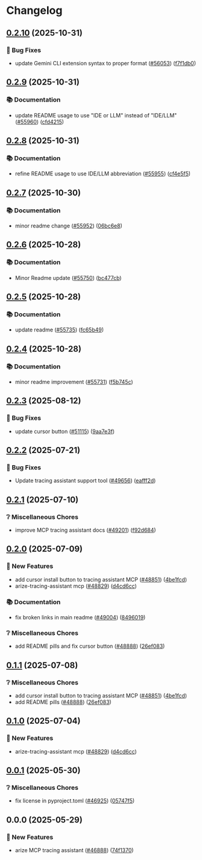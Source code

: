 # Changelog

## [0.2.10](https://github.com/Arize-ai/arize/compare/arize-tracing-assistant-python/v0.2.9...arize-tracing-assistant-python/v0.2.10) (2025-10-31)


### 🐛 Bug Fixes

* update Gemini CLI extension syntax to proper format ([#56053](https://github.com/Arize-ai/arize/issues/56053)) ([f7f1db0](https://github.com/Arize-ai/arize/commit/f7f1db0f30fd11e5f1d3e1a66f813ccc50f1bbdf))

## [0.2.9](https://github.com/Arize-ai/arize/compare/arize-tracing-assistant-python/v0.2.8...arize-tracing-assistant-python/v0.2.9) (2025-10-31)


### 📚 Documentation

* update README usage to use "IDE or LLM" instead of "IDE/LLM" ([#55960](https://github.com/Arize-ai/arize/issues/55960)) ([cfd4215](https://github.com/Arize-ai/arize/commit/cfd4215480ebb77ac3165d99d50e1381c1b0179e))

## [0.2.8](https://github.com/Arize-ai/arize/compare/arize-tracing-assistant-python/v0.2.7...arize-tracing-assistant-python/v0.2.8) (2025-10-31)


### 📚 Documentation

* refine README usage to use IDE/LLM abbreviation ([#55955](https://github.com/Arize-ai/arize/issues/55955)) ([cf4e5f5](https://github.com/Arize-ai/arize/commit/cf4e5f580020f0266218f63105eace934ff6b25a))

## [0.2.7](https://github.com/Arize-ai/arize/compare/arize-tracing-assistant-python/v0.2.6...arize-tracing-assistant-python/v0.2.7) (2025-10-30)


### 📚 Documentation

* minor readme change ([#55952](https://github.com/Arize-ai/arize/issues/55952)) ([06bc6e8](https://github.com/Arize-ai/arize/commit/06bc6e8697b52b58270f93d661d936d2a54f4b78))

## [0.2.6](https://github.com/Arize-ai/arize/compare/arize-tracing-assistant-python/v0.2.5...arize-tracing-assistant-python/v0.2.6) (2025-10-28)


### 📚 Documentation

* Minor Readme update ([#55750](https://github.com/Arize-ai/arize/issues/55750)) ([bc477cb](https://github.com/Arize-ai/arize/commit/bc477cbfcc47f6340b510f7cf53fedef1985633c))

## [0.2.5](https://github.com/Arize-ai/arize/compare/arize-tracing-assistant-python/v0.2.4...arize-tracing-assistant-python/v0.2.5) (2025-10-28)


### 📚 Documentation

* update readme ([#55735](https://github.com/Arize-ai/arize/issues/55735)) ([fc65b49](https://github.com/Arize-ai/arize/commit/fc65b49acf60ec921f825677057d7498a32ea486))

## [0.2.4](https://github.com/Arize-ai/arize/compare/arize-tracing-assistant-python/v0.2.3...arize-tracing-assistant-python/v0.2.4) (2025-10-28)


### 📚 Documentation

* minor readme improvement ([#55731](https://github.com/Arize-ai/arize/issues/55731)) ([f5b745c](https://github.com/Arize-ai/arize/commit/f5b745cab618d298419dd4d7d365c7c08861d2ff))

## [0.2.3](https://github.com/Arize-ai/arize/compare/arize-tracing-assistant-python/v0.2.2...arize-tracing-assistant-python/v0.2.3) (2025-08-12)


### 🐛 Bug Fixes

* update cursor button ([#51115](https://github.com/Arize-ai/arize/issues/51115)) ([9aa7e3f](https://github.com/Arize-ai/arize/commit/9aa7e3f10cb2ac85439189d2adb5b772bde6307f))

## [0.2.2](https://github.com/Arize-ai/arize/compare/arize-tracing-assistant-python/v0.2.1...arize-tracing-assistant-python/v0.2.2) (2025-07-21)


### 🐛 Bug Fixes

* Update tracing assistant support tool ([#49656](https://github.com/Arize-ai/arize/issues/49656)) ([eafff2d](https://github.com/Arize-ai/arize/commit/eafff2dce3461d3f9709c8abafce907b545d188c))

## [0.2.1](https://github.com/Arize-ai/arize/compare/arize-tracing-assistant-python/v0.2.0...arize-tracing-assistant-python/v0.2.1) (2025-07-10)


### ❔ Miscellaneous Chores

* improve MCP tracing assistant docs  ([#49201](https://github.com/Arize-ai/arize/issues/49201)) ([f92d684](https://github.com/Arize-ai/arize/commit/f92d68468d11c092612cc153cc2f86408ee669b8))

## [0.2.0](https://github.com/Arize-ai/arize/compare/arize-tracing-assistant-python/v0.1.1...arize-tracing-assistant-python/v0.2.0) (2025-07-09)


### 🎁 New Features

* add cursor install button to tracing assistant MCP ([#48851](https://github.com/Arize-ai/arize/issues/48851)) ([4be1fcd](https://github.com/Arize-ai/arize/commit/4be1fcd5980093197e1fb374e0f33680147deccb))
* arize-tracing-assistant mcp   ([#48829](https://github.com/Arize-ai/arize/issues/48829)) ([d4cd6cc](https://github.com/Arize-ai/arize/commit/d4cd6cc5c41e56e7b5a150cadf23098e885f6e7f))


### 📚 Documentation

* fix broken links in main readme ([#49004](https://github.com/Arize-ai/arize/issues/49004)) ([8496019](https://github.com/Arize-ai/arize/commit/84960194d4a92264d9e5c1b9296e94157e1435f0))


### ❔ Miscellaneous Chores

* add README pills and fix cursor button ([#48888](https://github.com/Arize-ai/arize/issues/48888)) ([26ef083](https://github.com/Arize-ai/arize/commit/26ef083455dc377f652ab89cd8b47e238316ccdf))

## [0.1.1](https://github.com/Arize-ai/arize/compare/arize-tracing-assistant-python/v0.1.0...arize-tracing-assistant-python/v0.2.0) (2025-07-08)

### ❔ Miscellaneous Chores
* add cursor install button to tracing assistant MCP ([#48851](https://github.com/Arize-ai/arize/issues/48851)) ([4be1fcd](https://github.com/Arize-ai/arize/commit/4be1fcd5980093197e1fb374e0f33680147deccb))
* add README pills ([#48888](https://github.com/Arize-ai/arize/issues/48888)) ([26ef083](https://github.com/Arize-ai/arize/commit/26ef083455dc377f652ab89cd8b47e238316ccdf))

## [0.1.0](https://github.com/Arize-ai/arize/compare/arize-tracing-assistant-python/v0.0.1...arize-tracing-assistant-python/v0.1.0) (2025-07-04)

### 🎁 New Features

* arize-tracing-assistant mcp   ([#48829](https://github.com/Arize-ai/arize/issues/48829)) ([d4cd6cc](https://github.com/Arize-ai/arize/commit/d4cd6cc5c41e56e7b5a150cadf23098e885f6e7f))

## [0.0.1](https://github.com/Arize-ai/arize/compare/arize-tracing-assistant-python/v0.0.0...arize-tracing-assistant-python/v0.0.1) (2025-05-30)


### ❔ Miscellaneous Chores

* fix license in pyproject.toml ([#46925](https://github.com/Arize-ai/arize/issues/46925)) ([05747f5](https://github.com/Arize-ai/arize/commit/05747f5c8b588e53555104e3e7ac411b235c8773))

## 0.0.0 (2025-05-29)


### 🎁 New Features

* arize MCP tracing assistant ([#46888](https://github.com/Arize-ai/arize/issues/46888)) ([74f1370](https://github.com/Arize-ai/arize/commit/74f1370182eb7d9840e2189d3aef811f8eb996e1))
